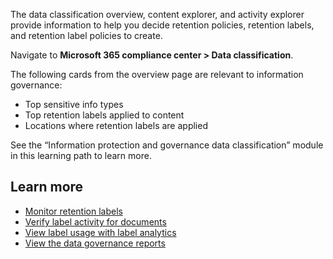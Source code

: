 The data classification overview, content explorer, and activity explorer provide information to help you decide retention policies, retention labels, and retention label policies to create. 

Navigate to **Microsoft 365 compliance center > Data classification**.

The following cards from the overview page are relevant to information governance:
- Top sensitive info types
- Top retention labels applied to content
- Locations where retention labels are applied

See the “Information protection and governance data classification” module in this learning path to learn more.

## Learn more
- [Monitor retention labels](/microsoft-365/compliance/labels?monitor-retention-labels?azure-portal=true)
- [Verify label activity for documents](/microsoft-365/compliance/labels?monitor-retention-labels?azure-portal=true)
- [View label usage with label analytics](/microsoft-365/compliance/label-analytics?azure-portal=true)
- [View the data governance reports](/microsoft-365/compliance/view-the-data-governance-reports?azure-portal=true)
